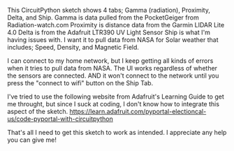 This CircuitPython sketch shows 4 tabs; Gamma (radiation), Proximity, Delta, and Ship.
Gamma is data pulled from the PocketGeiger from Radiation-watch.com
Proximity is distance data from the Garmin LIDAR Lite 4.0
Delta is from the Adafruit LTR390 UV Light Sensor
Ship is what I'm having issues with. I want it to pull data from NASA for Solar weather that includes; Speed, Density, and Magnetic Field.

I can connect to my home network, but I keep getting all kinds of errors when it tries to pull data from NASA. 
The UI works regardless of whether the sensors are connected. AND it won't connect to the network until you press the "connect to wifi" button on the Ship Tab.

I've tried to use the following website from Adafruit's Learning Guide to get me throught, but since I suck at coding, I don't know how to integrate this aspect of the sketch.
https://learn.adafruit.com/pyportal-electioncal-us/code-pyportal-with-circuitpython

That's all I need to get this sketch to work as intended. I appreciate any help you can give me!
